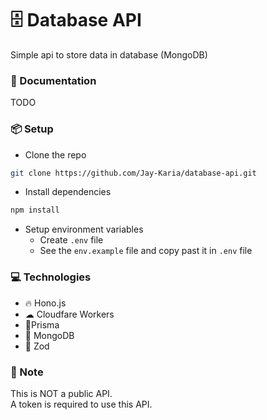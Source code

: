 # 🗄 Database API
Simple api to store data in database (MongoDB)

### 📔 Documentation
TODO

### 📦 Setup
- Clone the repo
```sh
git clone https://github.com/Jay-Karia/database-api.git
  ```

- Install dependencies
```sh
npm install
```

- Setup environment variables <br>
  - Create ```.env``` file <br>
  - See the ```env.example``` file and copy past it in ```.env``` file

### 💻 Technologies
- 🔥 Hono.js
- ☁ Cloudfare Workers
- 🔼Prisma
- 🍃 MongoDB
- 💎 Zod

### 📝 Note
This is NOT a public API.<br>
A token is required to use this API.